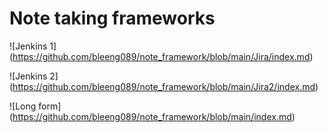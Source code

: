 # Note taking frameworks

![Jenkins 1] (https://github.com/bleeng089/note_framework/blob/main/Jira/index.md)

![Jenkins 2] (https://github.com/bleeng089/note_framework/blob/main/Jira2/index.md)

![Long form] (https://github.com/bleeng089/note_framework/blob/main/index.md)

